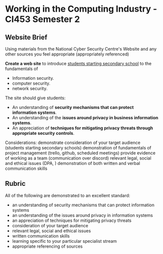 # Working in the Computing Industry - CI453 Semester 2

## Website Brief

Using materials from the National Cyber Security Centre's Website 
and any other sources you feel appropriate (appropriately referenced) 

**Create a web site** to introduce <u>students starting secondary school</u> to the fundamentals of
- Information security.
- computer security.
- network security.

The site should give students:
* An understanding of **security mechanisms that can protect information systems**.
* An understanding of the **issues around privacy in business information systems**.
* An appreciation of **techniques for mitigating privacy threats through appropriate security controls**.

Considerations:
demonstrate consideration of your target audience (students starting secondary schools)
demonstration of fundamentals of project management (trello, github, scheduled meetings)
provide evidence of working as a team (communication over discord)
relevant legal, social and ethical issues (DPA, )
demonstration of both written and verbal communication skills

## Rubric
All of the following are demonstrated to an excellent standard:
* an understanding of security mechanisms that can protect information systems
* an understanding of the issues around privacy in information systems
* an appreciation of techniques for mitigating privacy threats
* consideration of your target audience
* relevant legal, social and ethical issues
* written communication skills
* learning specific to your particular specialist stream
* appropriate referencing of sources